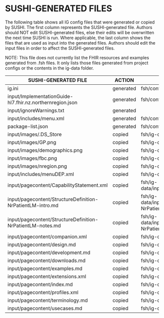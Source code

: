 # SUSHI-GENERATED FILES #

The following table shows all IG config files that were generated or copied by SUSHI.  The first column
represents the SUSHI-generated file. Authors should NOT edit SUSHI-generated files, else their edits will
be overwritten the next time SUSHI is run. Where applicable, the last column shows the files that are used
as input into the generated files. Authors should edit the input files in order to affect the SUSHI-generated
files.

NOTE: This file does not currently list the FHIR resources and examples generated from .fsh files. It only
lists those files generated from project configs or the contents in the ig-data folder.

| SUSHI-GENERATED FILE                                       | ACTION    | INPUT FILE(S)                                                          |
| ---------------------------------------------------------- | --------- | ---------------------------------------------------------------------- |
| ig.ini                                                     | generated | fsh/config.yaml                                                        |
| input/ImplementationGuide-hl7.fhir.nz.northernregion.json  | generated | fsh/config.yaml, {all input resources and pages}                       |
| input/ignoreWarnings.txt                                   | generated |                                                                        |
| input/includes/menu.xml                                    | generated | fsh/config.yaml                                                        |
| package-list.json                                          | generated | fsh/config.yaml                                                        |
| input/images/.DS_Store                                     | copied    | fsh/ig-data/input/images/.DS_Store                                     |
| input/images/GP.png                                        | copied    | fsh/ig-data/input/images/GP.png                                        |
| input/images/demographics.png                              | copied    | fsh/ig-data/input/images/demographics.png                              |
| input/images/fbc.png                                       | copied    | fsh/ig-data/input/images/fbc.png                                       |
| input/images/nregion.png                                   | copied    | fsh/ig-data/input/images/nregion.png                                   |
| input/includes/menuDEP.xml                                 | copied    | fsh/ig-data/input/includes/menuDEP.xml                                 |
| input/pagecontent/CapabilityStatement.xml                  | copied    | fsh/ig-data/input/pagecontent/CapabilityStatement.xml                  |
| input/pagecontent/StructureDefinition-NrPatientLM-intro.md | copied    | fsh/ig-data/input/pagecontent/StructureDefinition-NrPatientLM-intro.md |
| input/pagecontent/StructureDefinition-NrPatientLM-notes.md | copied    | fsh/ig-data/input/pagecontent/StructureDefinition-NrPatientLM-notes.md |
| input/pagecontent/companion.xml                            | copied    | fsh/ig-data/input/pagecontent/companion.xml                            |
| input/pagecontent/design.md                                | copied    | fsh/ig-data/input/pagecontent/design.md                                |
| input/pagecontent/development.md                           | copied    | fsh/ig-data/input/pagecontent/development.md                           |
| input/pagecontent/downloads.md                             | copied    | fsh/ig-data/input/pagecontent/downloads.md                             |
| input/pagecontent/examples.md                              | copied    | fsh/ig-data/input/pagecontent/examples.md                              |
| input/pagecontent/extensions.xml                           | copied    | fsh/ig-data/input/pagecontent/extensions.xml                           |
| input/pagecontent/index.md                                 | copied    | fsh/ig-data/input/pagecontent/index.md                                 |
| input/pagecontent/profiles.xml                             | copied    | fsh/ig-data/input/pagecontent/profiles.xml                             |
| input/pagecontent/terminology.md                           | copied    | fsh/ig-data/input/pagecontent/terminology.md                           |
| input/pagecontent/usecases.md                              | copied    | fsh/ig-data/input/pagecontent/usecases.md                              |